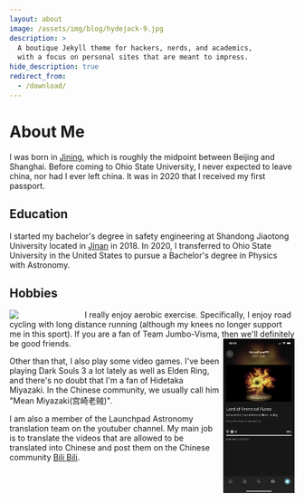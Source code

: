 ```yaml
---
layout: about
image: /assets/img/blog/hydejack-9.jpg
description: >
  A boutique Jekyll theme for hackers, nerds, and academics,
  with a focus on personal sites that are meant to impress.
hide_description: true
redirect_from:
  - /download/
---
```


# About Me

<!--author-->

I was born in [Jining](https://en.wikipedia.org/wiki/Jining), which is roughly the midpoint between Beijing and Shanghai. Before coming to Ohio State University, I never expected to leave china, nor had I ever left china. It was in 2020 that I received my first passport.

## Education
I started my bachelor's degree in safety engineering at Shandong Jiaotong University located in [Jinan]() in 2018. In 2020, I transferred to Ohio State University in the United States to pursue a Bachelor's degree in Physics with Astronomy.

## Hobbies

<img style="float: left; padding-right: 7px;" src="/assets/img/about2.PNG" width = "25%" height="auto"/>
I really enjoy aerobic exercise. Specifically, I enjoy road cycling with long distance running (although my knees no longer support me in this sport). If you are a fan of Team Jumbo-Visma, then we'll definitely be good friends.

<img style="float: right; padding-left: 7px;" src="/assets/img/about3.PNG" width = "25%" height="auto"/>

Other than that, I also play some video games. I've been playing Dark Souls 3 a lot lately as well as Elden Ring, and there's no doubt that I'm a fan of Hidetaka Miyazaki. In the Chinese community, we usually call him "Mean Miyazaki(宫崎老贼)".

I am also a member of the Launchpad Astronomy translation team on the youtuber channel. My main job is to translate the videos that are allowed to be translated into Chinese and post them on the Chinese community [Bili Bili](https://space.bilibili.com/1679558358?spm_id_from=333.337.0.0).


[photography]: photography
